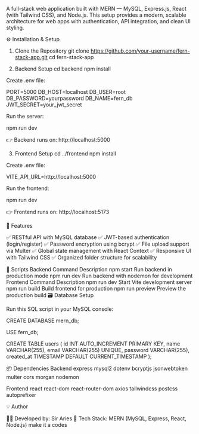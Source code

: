 A full-stack web application built with MERN — MySQL, Express.js, React (with Tailwind CSS), and Node.js.
This setup provides a modern, scalable architecture for web apps with authentication, API integration, and clean UI styling.


⚙️ Installation & Setup
1. Clone the Repository
git clone https://github.com/your-username/fern-stack-app.git
cd fern-stack-app

2. Backend Setup
cd backend
npm install


Create .env file:

PORT=5000
DB_HOST=localhost
DB_USER=root
DB_PASSWORD=yourpassword
DB_NAME=fern_db
JWT_SECRET=your_jwt_secret


Run the server:

npm run dev


👉 Backend runs on: http://localhost:5000

3. Frontend Setup
cd ../frontend
npm install


Create .env file:

VITE_API_URL=http://localhost:5000


Run the frontend:

npm run dev


👉 Frontend runs on: http://localhost:5173

🚀 Features

✅ RESTful API with MySQL database
✅ JWT-based authentication (login/register)
✅ Password encryption using bcrypt
✅ File upload support via Multer
✅ Global state management with React Context
✅ Responsive UI with Tailwind CSS
✅ Organized folder structure for scalability

🧩 Scripts
Backend
Command	Description
npm start	Run backend in production mode
npm run dev	Run backend with nodemon for development
Frontend
Command	Description
npm run dev	Start Vite development server
npm run build	Build frontend for production
npm run preview	Preview the production build
🗃️ Database Setup

Run this SQL script in your MySQL console:

CREATE DATABASE mern_db;

USE fern_db;

CREATE TABLE users (
  id INT AUTO_INCREMENT PRIMARY KEY,
  name VARCHAR(255),
  email VARCHAR(255) UNIQUE,
  password VARCHAR(255),
  created_at TIMESTAMP DEFAULT CURRENT_TIMESTAMP
);

📦 Dependencies
Backend
express
mysql2
dotenv
bcryptjs
jsonwebtoken
multer
cors
morgan
nodemon

Frontend
react
react-dom
react-router-dom
axios
tailwindcss
postcss
autoprefixer

💡 Author

👨‍💻 Developed by: Sir Aries
🧰 Tech Stack: MERN (MySQL, Express, React, Node.js) make it a codes 
